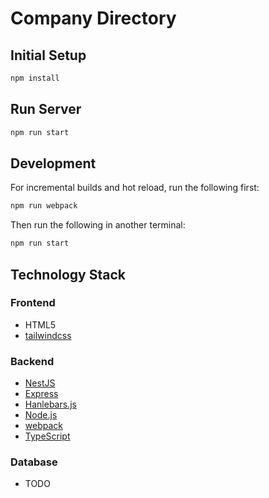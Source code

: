 # Company Directory

## Initial Setup

```bash
npm install
```

## Run Server

```bash
npm run start
```

## Development

For incremental builds and hot reload,
run the following first:


```bash
npm run webpack
```

Then run the following in another terminal:

```bash
npm run start
```

## Technology Stack

### Frontend

* HTML5
* [tailwindcss](https://tailwindcss.com/)

### Backend

* [NestJS](https://nestjs.com/)
* [Express](https://expressjs.com/)
* [Hanlebars.js](https://handlebarsjs.com/)
* [Node.js](https://nodejs.org/)
* [webpack](https://webpack.js.org/)
* [TypeScript](https://www.typescriptlang.org/)

### Database

* TODO
